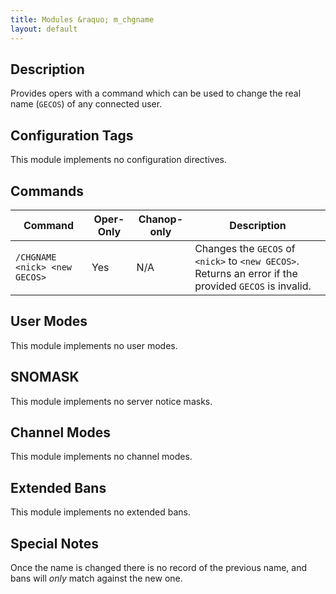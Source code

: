 ```yaml
---
title: Modules &raquo; m_chgname
layout: default
---
```


## Description

Provides opers with a command which can be used to change the real name (`GECOS`) of any connected user.

## Configuration Tags

This module implements no configuration directives.

## Commands

Command | Oper-Only | Chanop-only | Description
------- | --------- | ----------- | -----------
`/CHGNAME <nick> <new GECOS>` | Yes | N/A | Changes the `GECOS` of `<nick>` to `<new GECOS>`. Returns an error if the provided `GECOS` is invalid.

## User Modes

This module implements no user modes.

## SNOMASK

This module implements no server notice masks.

## Channel Modes

This module implements no channel modes.

## Extended Bans

This module implements no extended bans.

## Special Notes

Once the name is changed there is no record of the previous name, and bans will *only* match against the new one. 
